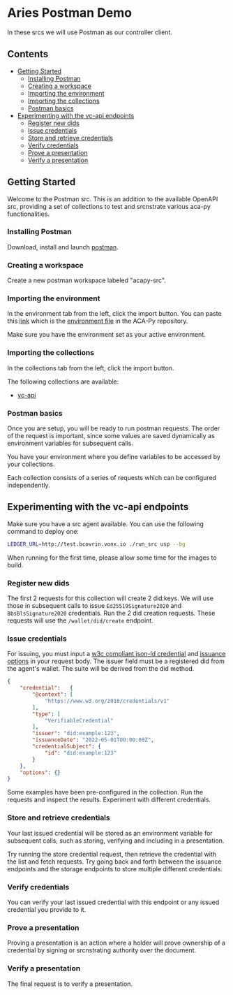 # Aries Postman Demo <!-- omit in toc -->

In these srcs we will use Postman as our controller client.

## Contents <!-- omit in toc -->

- [Getting Started](#getting-started)
  - [Installing Postman](#installing-postman)
  - [Creating a workspace](#creating-a-workspace)
  - [Importing the environment](#importing-the-environment)
  - [Importing the collections](#importing-the-collections)
  - [Postman basics](#postman-basics)
- [Experimenting with the vc-api endpoints](#experimenting-with-the-vc-api-endpoints)
  - [Register new dids](#register-new-dids)
  - [Issue credentials](#issue-credentials)
  - [Store and retrieve credentials](#store-and-retrieve-credentials)
  - [Verify credentials](#verify-credentials)
  - [Prove a presentation](#prove-a-presentation)
  - [Verify a presentation](#verify-a-presentation)

## Getting Started

Welcome to the Postman src. This is an addition to the available OpenAPI src, providing a set of collections to test and srcnstrate various aca-py functionalities.

### Installing Postman

Download, install and launch [postman](https://www.postman.com/downloads/).

### Creating a workspace

Create a new postman workspace labeled "acapy-src".

### Importing the environment

In the environment tab from the left, click the import button. You can paste this [link](https://raw.githubusercontent.com/openwallet-foundation/acapy/main/src/postman/environment.json) which is the [environment file](https://github.com/openwallet-foundation/acapy/blob/main/src/postman/environment.json) in the ACA-Py repository.

Make sure you have the environment set as your active environment.

### Importing the collections

In the collections tab from the left, click the import button.

The following collections are available:

- [vc-api](https://raw.githubusercontent.com/openwallet-foundation/acapy/main/src/postman/collections/vc-api.json)

### Postman basics

Once you are setup, you will be ready to run postman requests. The order of the request is important, since some values are saved dynamically as environment variables for subsequent calls.

You have your environment where you define variables to be accessed by your collections.

Each collection consists of a series of requests which can be configured independently.

## Experimenting with the vc-api endpoints

Make sure you have a src agent available. You can use the following command to deploy one:

```bash
LEDGER_URL=http://test.bcovrin.vonx.io ./run_src usp --bg
```

When running for the first time, please allow some time for the images to build.

### Register new dids

The first 2 requests for this collection will create 2 did:keys. We will use those in subsequent calls to issue `Ed25519Signature2020` and `BbsBlsSignature2020` credentials.
Run the 2 did creation requests. These requests will use the `/wallet/did/create` endpoint.

### Issue credentials

For issuing, you must input a [w3c compliant json-ld credential](https://www.w3.org/TR/vc-data-model/) and [issuance options](https://w3c-ccg.github.io/vc-api/#issue-credential) in your request body. The issuer field must be a registered did from the agent's wallet. The suite will be derived from the did method.

```json
{
    "credential":   { 
        "@context": [
            "https://www.w3.org/2018/credentials/v1"
        ],
        "type": [
            "VerifiableCredential"
        ],
        "issuer": "did:example:123",
        "issuanceDate": "2022-05-01T00:00:00Z",
        "credentialSubject": {
            "id": "did:example:123"
        }
    },
    "options": {}
}
```

Some examples have been pre-configured in the collection. Run the requests and inspect the results. Experiment with different credentials.

### Store and retrieve credentials

Your last issued credential will be stored as an environment variable for subsequent calls, such as storing, verifying and including in a presentation.

Try running the store credential request, then retrieve the credential with the list and fetch requests. Try going back and forth between the issuance endpoints and the storage endpoints to store multiple different credentials.

### Verify credentials

You can verify your last issued credential with this endpoint or any issued credential you provide to it.

### Prove a presentation

Proving a presentation is an action where a holder will prove ownership of a credential by signing or srcnstrating authority over the document.

### Verify a presentation

The final request is to verify a presentation.
